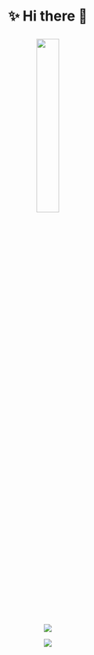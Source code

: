 <h1><p align="center"> ✨ Hi there 👋 </p></h1>
<p align="center">
 <img width="30%" src="https://user-images.githubusercontent.com/49296797/151739353-fc233998-7ee5-4288-b1bb-6f48651fe42d.png">
</p>

<!-- <p align="center">
<img src=https://img.shields.io/badge/OS-LINUX-informational?style=flat&logo=js&logoColor=white&color=brightgreen">
</p> -->
  
<p align="center">
 <img src="https://github-readme-stats.vercel.app/api/top-langs/?username=srisaard&layout=compact&theme=radical">
</p>
<p align="center">
  <img src="https://github-readme-stats.vercel.app/api?username=srisaard&theme=radical"></p>
</p>
<!--
**srisaard/srisaard** is a ✨ _special_ ✨ repository because its `README.md` (this file) appears on your GitHub profile.

Here are some ideas to get you started:

- 🔭 I’m currently working on ...
- 🌱 I’m currently learning ...
- 👯 I’m looking to collaborate on ...
- 🤔 I’m looking for help with ...
- 💬 Ask me about ...
- 📫 How to reach me: ...
- 😄 Pronouns: ...
- ⚡ Fun fact: ...
-->
